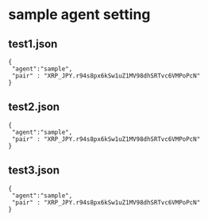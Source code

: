 # sample agent setting

## test1.json

```
{
 "agent":"sample",
 "pair" : "XRP_JPY.r94s8px6kSw1uZ1MV98dhSRTvc6VMPoPcN"
}
```

## test2.json

```
{
 "agent":"sample",
 "pair" : "XRP_JPY.r94s8px6kSw1uZ1MV98dhSRTvc6VMPoPcN"
}
```

## test3.json

```
{
 "agent":"sample",
 "pair" : "XRP_JPY.r94s8px6kSw1uZ1MV98dhSRTvc6VMPoPcN"
}
```
